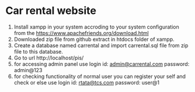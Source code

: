# Car rental website
1. Install xampp in your system accroding to your system configuration from the
        https://www.apachefriends.org/download.html
2. Downloaded zip file from github extract in htdocs folder of xampp.
3. Create a database named carrental and import carrental.sql file from zip file to this database.
4. Go to url http://localhost/pis/
5. for accessing admin panel use login id: admin@carrental.com
                                 password: admin@123
6. for checking functionality of normal user you can register your self and check or else
use login id: rtata@tcs.com
    password: user@1
